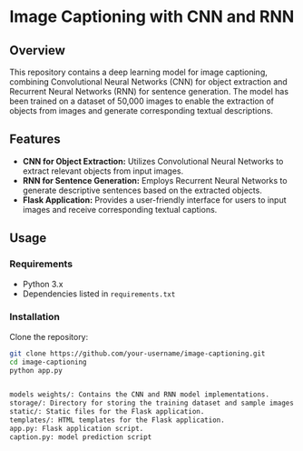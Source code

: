 # Image Captioning with CNN and RNN

## Overview

This repository contains a deep learning model for image captioning, combining Convolutional Neural Networks (CNN) for object extraction and Recurrent Neural Networks (RNN) for sentence generation. The model has been trained on a dataset of 50,000 images to enable the extraction of objects from images and generate corresponding textual descriptions.

## Features

- **CNN for Object Extraction:** Utilizes Convolutional Neural Networks to extract relevant objects from input images.
- **RNN for Sentence Generation:** Employs Recurrent Neural Networks to generate descriptive sentences based on the extracted objects.
- **Flask Application:** Provides a user-friendly interface for users to input images and receive corresponding textual captions.

## Usage

### Requirements

- Python 3.x
- Dependencies listed in `requirements.txt`

### Installation

  Clone the repository:

   ```bash
   git clone https://github.com/your-username/image-captioning.git
   cd image-captioning
python app.py


models weights/: Contains the CNN and RNN model implementations.
storage/: Directory for storing the training dataset and sample images
static/: Static files for the Flask application.
templates/: HTML templates for the Flask application.
app.py: Flask application script.
caption.py: model prediction script
